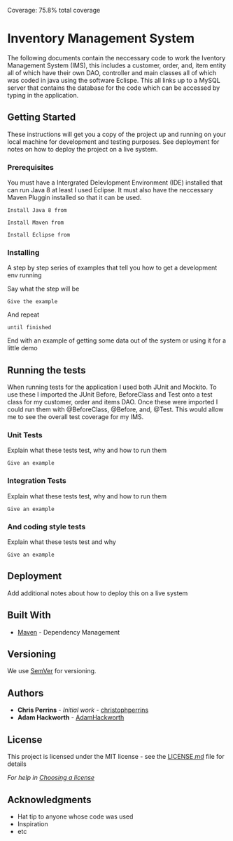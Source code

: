 Coverage: 75.8% total coverage
# Inventory Management System

The following documents contain the neccessary code to work the Iventory Management System (IMS), this includes a customer, order, and, item entity all of which have their own DAO, controller and main classes all of which was coded in java using the software Eclispe. This all links up to a MySQL server that contains the database for the code which can be accessed by typing in the application.  

## Getting Started

These instructions will get you a copy of the project up and running on your local machine for development and testing purposes. See deployment for notes on how to deploy the project on a live system.

### Prerequisites

You must have a Intergrated Delevlopment Environment (IDE) installed that can run Java 8 at least I used Eclipse. It must also have the neccessary Maven Pluggin installed so that it can be used. 

```
Install Java 8 from 

Install Maven from

Install Eclipse from
```

### Installing

A step by step series of examples that tell you how to get a development env running

Say what the step will be

```
Give the example
```

And repeat

```
until finished
```

End with an example of getting some data out of the system or using it for a little demo

## Running the tests

When running tests for the application I used both JUnit and Mockito. To use these I imported the JUnit Before, BeforeClass and Test onto a test class for my customer, order and items DAO. Once these were imported I could run them with @BeforeClass, @Before, and, @Test. This would allow me to see the overall test coverage for my IMS.

### Unit Tests 

Explain what these tests test, why and how to run them

```
Give an example
```

### Integration Tests 
Explain what these tests test, why and how to run them

```
Give an example
```

### And coding style tests

Explain what these tests test and why

```
Give an example
```

## Deployment

Add additional notes about how to deploy this on a live system

## Built With

* [Maven](https://maven.apache.org/) - Dependency Management

## Versioning

We use [SemVer](http://semver.org/) for versioning.

## Authors

* **Chris Perrins** - *Initial work* - [christophperrins](https://github.com/christophperrins)
* **Adam Hackworth** - [AdamHackworth](https://github.com/AHackworth)

## License

This project is licensed under the MIT license - see the [LICENSE.md](LICENSE.md) file for details 

*For help in [Choosing a license](https://choosealicense.com/)*

## Acknowledgments

* Hat tip to anyone whose code was used
* Inspiration
* etc
